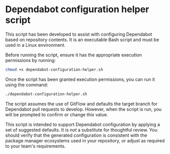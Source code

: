 # Dependabot configuration helper script

This script has been developed to assist with configuring Dependabot based on repository contents. It is an executable Bash script and must be used in a Linux environment.

Before running the script, ensure it has the appropriate execution permissions by running:

```bash
chmod +x dependabot-configuration-helper.sh
```

Once the script has been granted execution permissions, you can run it using the command:

```bash
./dependabot-configuration-helper.sh
```

The script assumes the use of GitFlow and defaults the target branch for Dependabot pull requests to develop. However, when the script is run, you will be prompted to confirm or change this value.

This script is intended to support Dependabot configuration by applying a set of suggested defaults. It is *not* a substitute for thoughtful review. You should verify that the generated configuration is consistent with the package manager ecosystems used in your repository, or adjust as required to your team's requirements.